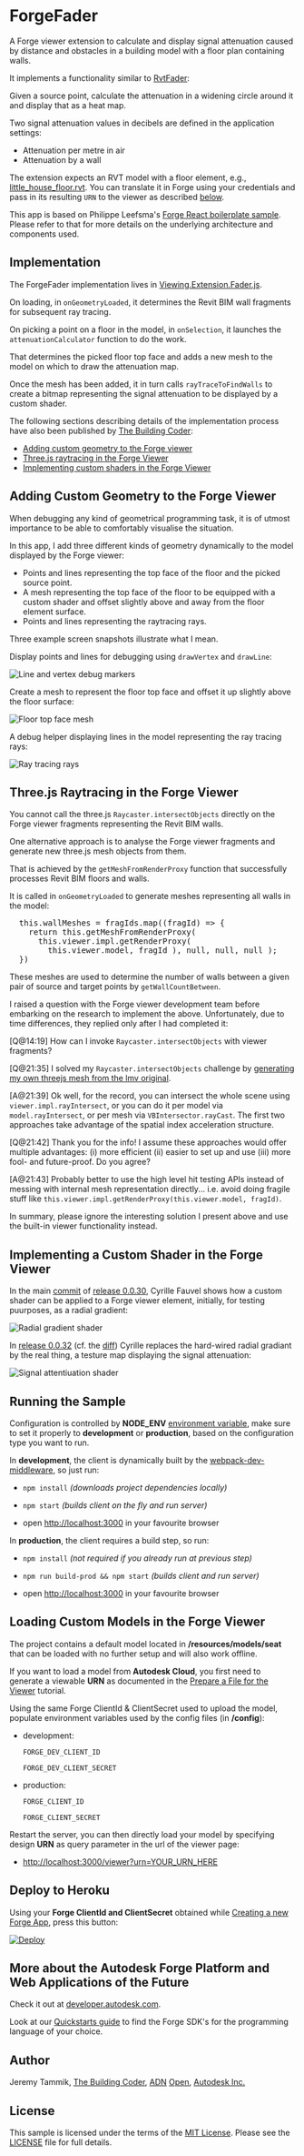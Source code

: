 # ForgeFader

A Forge viewer extension to calculate and display signal attenuation caused by distance and obstacles in a building model with a floor plan containing walls.

It implements a functionality similar to [RvtFader](https://github.com/jeremytammik/RvtFader):

Given a source point, calculate the attenuation in a widening circle around it and display that as a heat map.

Two signal attenuation values in decibels are defined in the application settings:

- Attenuation per metre in air
- Attenuation by a wall

The extension expects an RVT model with a floor element, e.g., [little_house_floor.rvt](test/little_house_floor.rvt). You can translate it in Forge using your credentials and pass in its resulting `URN` to the viewer as described [below](#loading-custom-models-in-the-forge-viewer).

This app is based on Philippe Leefsma's [Forge React boilerplate sample](https://github.com/Autodesk-Forge/forge-react-boiler.nodejs).
Please refer to that for more details on the underlying architecture and components used.



## Implementation

The ForgeFader implementation lives
in [Viewing.Extension.Fader.js](https://github.com/jeremytammik/forgefader/blob/master/src/client/viewer.components/Viewing.Extension.Fader/Viewing.Extension.Fader.js).

On loading, in `onGeometryLoaded`, it determines the Revit BIM wall fragments for subsequent ray tracing.

On picking a point on a floor in the model, in `onSelection`, it launches the `attenuationCalculator` function to do the work.

That determines the picked floor top face and adds a new mesh to the model on which to draw the attenuation map.

Once the mesh has been added, it in turn calls `rayTraceToFindWalls` to create a bitmap representing the signal attenuation to be displayed by a custom shader.

The following sections describing details of the implementation process have also been published 
by [The Building Coder](http://thebuildingcoder.typepad.com):

- [Adding custom geometry to the Forge viewer](http://thebuildingcoder.typepad.com/blog/2017/03/adding-custom-geometry-to-the-forge-viewer.html)
- [Three.js raytracing in the Forge Viewer](http://thebuildingcoder.typepad.com/blog/2017/03/threejs-raytracing-in-the-forge-viewer.html)
- [Implementing custom shaders in the Forge Viewer](http://thebuildingcoder.typepad.com/blog/2017/03/threejs-raytracing-in-the-forge-viewer.html)


## Adding Custom Geometry to the Forge Viewer

When debugging any kind of geometrical programming task, it is of utmost importance to be able to comfortably visualise the situation.

In this app, I add three different kinds of geometry dynamically to the model displayed by the Forge viewer:

- Points and lines representing the top face of the floor and the picked source point.
- A mesh representing the top face of the floor to be equipped with a custom shader and offset slightly above and away from the floor element surface.
- Points and lines representing the raytracing rays.

Three example screen snapshots illustrate what I mean.

Display points and lines for debugging using `drawVertex` and `drawLine`:

![Line and vertex debug markers](img/line_vertex_debug_marker_300.png "Line and vertex debug markers")

Create a mesh to represent the floor top face and offset it up slightly above the floor surface:

![Floor top face mesh](img/floor_top_face_mesh_250.png "Floor top face mesh")

A debug helper displaying lines in the model representing the ray tracing rays:

![Ray tracing rays](img/ray_trace_rays_250.png "Ray tracing rays")


## Three.js Raytracing in the Forge Viewer

You cannot call the three.js `Raycaster.intersectObjects` directly on the Forge viewer fragments representing the Revit BIM walls.

One alternative approach is to analyse the Forge viewer fragments and generate new three.js mesh objects from them.

That is achieved by the `getMeshFromRenderProxy` function that successfully processes Revit BIM floors and walls.

It is called in `onGeometryLoaded` to generate meshes representing all walls in the model:

<pre class="prettyprint">
  this.wallMeshes = fragIds.map((fragId) => {
    return this.getMeshFromRenderProxy( 
      this.viewer.impl.getRenderProxy( 
        this.viewer.model, fragId ), null, null, null );
  })
</pre>

These meshes are used to determine the number of walls between a given pair of source and target points by `getWallCountBetween`.

I raised a question with the Forge viewer development team before embarking on the research to implement the above.
Unfortunately, due to time differences, they replied only after I had completed it:

[Q@14:19] How can I invoke `Raycaster.intersectObjects` with viewer fragments?

[Q@21:35] I solved my `Raycaster.intersectObjects` challenge by [generating my own threejs mesh from the lmv original](https://github.com/jeremytammik/forgefader/compare/0.0.13...0.0.15).

[A@21:39] Ok well, for the record, you can intersect the whole scene using `viewer.impl.rayIntersect`, or you can do it per model via `model.rayIntersect`, or per mesh via `VBIntersector.rayCast`. The first two approaches take advantage of the spatial index acceleration structure.

[Q@21:42] Thank you for the info! I assume these approaches would offer multiple advantages: (i) more efficient (ii) easier to set up and use (iii) more fool- and future-proof. Do you agree?

[A@21:43] Probably better to use the high level hit testing APIs instead of messing with internal mesh representation directly... i.e. avoid doing fragile stuff like `this.viewer.impl.getRenderProxy(this.viewer.model, fragId)`.

In summary, please ignore the interesting solution I present above and use the built-in viewer functionality instead.


## Implementing a Custom Shader in the Forge Viewer

In the main [commit](https://github.com/jeremytammik/forgefader/commit/58dbdeb412b42eaf9a82d5109cfe352b6b3b02bb) 
of [release 0.0.30](https://github.com/jeremytammik/forgefader/releases/tag/0.0.30), 
Cyrille Fauvel shows how a custom shader can be applied to a Forge viewer element, initially, for testing puurposes, as a radial gradient:

![Radial gradient shader](img/shader_radial_gradient.png "Radial gradient shader")

In [release 0.0.32](https://github.com/jeremytammik/forgefader/releases/tag/0.0.32)
(cf. the [diff](https://github.com/jeremytammik/forgefader/compare/0.0.31...0.0.32)) Cyrille replaces the hard-wired radial gradiant by the real thing, a testure map displaying the signal attenuation:

![Signal attentiuation shader](img/shader_attenuation_gradient.png "Signal attentiuation")


## Running the Sample

Configuration is controlled by **NODE_ENV**
[environment variable](https://www.google.com/webhp?q=set+environment+variable&gws_rd=cr&ei=tum2WMaSF4SdsgHruLrIDg),
make sure to set it properly to **development** or **production**,
based on the configuration type you want to run.

In **development**, the client is dynamically built by the
[webpack-dev-middleware](https://github.com/webpack/webpack-dev-middleware), so just run:

 - `npm install`    *(downloads project dependencies locally)*

 - `npm start`      *(builds client on the fly and run server)*

 - open [http://localhost:3000](http://localhost:3000) in your favourite browser

In **production**, the client requires a build step, so run:

 - `npm install` *(not required if you already run at previous step)*

 - `npm run build-prod && npm start` *(builds client and run server)*

 - open [http://localhost:3000](http://localhost:3000) in your favourite browser


## Loading Custom Models in the Forge Viewer

The project contains a default model located in **/resources/models/seat** that can be loaded with no further
setup and will also work offline.

If you want to load a model from **Autodesk Cloud**, you first need to generate a viewable **URN** as documented in the
[Prepare a File for the Viewer](https://developer.autodesk.com/en/docs/model-derivative/v2/tutorials/prepare-file-for-viewer/) tutorial.

Using the same Forge ClientId & ClientSecret used to upload the model,
populate environment variables used by the config files (in **/config**):

  - development:

    `FORGE_DEV_CLIENT_ID`

    `FORGE_DEV_CLIENT_SECRET`

  - production:

    `FORGE_CLIENT_ID`

    `FORGE_CLIENT_SECRET`


Restart the server, you can then directly load your model by specifying design **URN** as query parameter in the url of the viewer page:

- [http://localhost:3000/viewer?urn=YOUR_URN_HERE](http://localhost:3000/viewer?urn=YOUR_DESIGN_URN_HERE)


## Deploy to Heroku

Using your **Forge ClientId and ClientSecret** obtained while
[Creating a new Forge App](https://developer.autodesk.com/myapps/create),
press this button:

[![Deploy](https://www.herokucdn.com/deploy/button.svg)](https://heroku.com/deploy)


## More about the Autodesk Forge Platform and Web Applications of the Future

Check it out at [developer.autodesk.com](https://developer.autodesk.com).

Look at our [Quickstarts guide](https://developer.autodesk.com/en/docs/quickstarts/v1/overview/)
to find the Forge SDK's for the programming language of your choice.



## Author

Jeremy Tammik,
[The Building Coder](http://thebuildingcoder.typepad.com),
[ADN](http://www.autodesk.com/adn)
[Open](http://www.autodesk.com/adnopen),
[Autodesk Inc.](http://www.autodesk.com)


## License

This sample is licensed under the terms of the [MIT License](http://opensource.org/licenses/MIT).
Please see the [LICENSE](LICENSE) file for full details.
